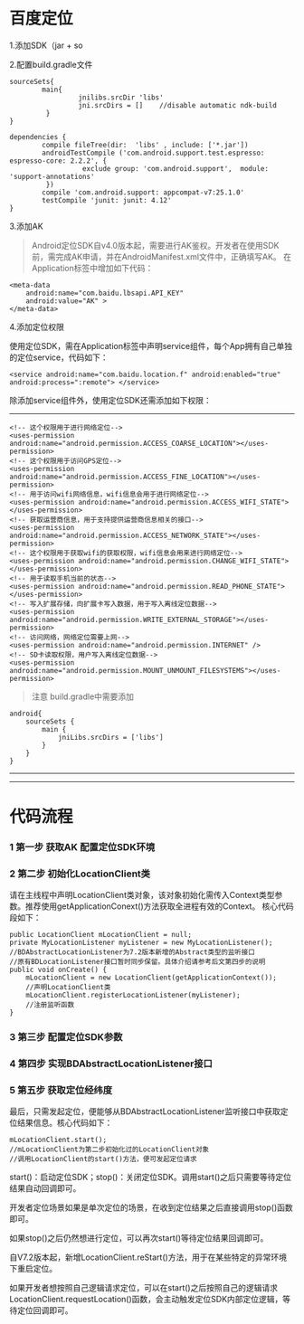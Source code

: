 # 百度定位

1.添加SDK（jar + so

2.配置build.gradle文件
```
sourceSets{
        main{
                 jnilibs.srcDir 'libs'
                 jni.srcDirs = []    //disable automatic ndk-build
         }
}

dependencies {
        compile fileTree(dir:  'libs' , include: ['*.jar'])
        androidTestCompile ('com.android.support.test.espresso: espresso-core: 2.2.2', {
                  exclude group: 'com.android.support',  module: 'support-annotations'
         })
        compile 'com.android.support: appcompat-v7:25.1.0'
        testCompile 'junit: junit: 4.12'
}
```
3.添加AK
>Android定位SDK自v4.0版本起，需要进行AK鉴权。开发者在使用SDK前，需完成AK申请，并在AndroidManifest.xml文件中，正确填写AK。
在Application标签中增加如下代码：
```
<meta-data
    android:name="com.baidu.lbsapi.API_KEY"
    android:value="AK" >
</meta-data>
```

4.添加定位权限


使用定位SDK，需在Application标签中声明service组件，每个App拥有自己单独的定位service，代码如下：
```
<service android:name="com.baidu.location.f" android:enabled="true" android:process=":remote"> </service>
```
除添加service组件外，使用定位SDK还需添加如下权限：
***
```
<!-- 这个权限用于进行网络定位-->
<uses-permission android:name="android.permission.ACCESS_COARSE_LOCATION"></uses-permission>
<!-- 这个权限用于访问GPS定位-->
<uses-permission android:name="android.permission.ACCESS_FINE_LOCATION"></uses-permission>
<!-- 用于访问wifi网络信息，wifi信息会用于进行网络定位-->
<uses-permission android:name="android.permission.ACCESS_WIFI_STATE"></uses-permission>
<!-- 获取运营商信息，用于支持提供运营商信息相关的接口-->
<uses-permission android:name="android.permission.ACCESS_NETWORK_STATE"></uses-permission>
<!-- 这个权限用于获取wifi的获取权限，wifi信息会用来进行网络定位-->
<uses-permission android:name="android.permission.CHANGE_WIFI_STATE"></uses-permission>
<!-- 用于读取手机当前的状态-->
<uses-permission android:name="android.permission.READ_PHONE_STATE"></uses-permission>
<!-- 写入扩展存储，向扩展卡写入数据，用于写入离线定位数据-->
<uses-permission android:name="android.permission.WRITE_EXTERNAL_STORAGE"></uses-permission>
<!-- 访问网络，网络定位需要上网-->
<uses-permission android:name="android.permission.INTERNET" />
<!-- SD卡读取权限，用户写入离线定位数据-->
<uses-permission android:name="android.permission.MOUNT_UNMOUNT_FILESYSTEMS"></uses-permission>
```
>注意 build.gradle中需要添加
```
android{
    sourceSets {
        main {
            jniLibs.srcDirs = ['libs']
        }
    }
}
```
***
***
# 代码流程
### 1 第一步 获取AK 配置定位SDK环境

### 2 第二步 初始化LocationClient类
请在主线程中声明LocationClient类对象，该对象初始化需传入Context类型参数。推荐使用getApplicationConext()方法获取全进程有效的Context。
核心代码段如下：
```
public LocationClient mLocationClient = null;
private MyLocationListener myListener = new MyLocationListener();
//BDAbstractLocationListener为7.2版本新增的Abstract类型的监听接口
//原有BDLocationListener接口暂时同步保留。具体介绍请参考后文第四步的说明
public void onCreate() {
    mLocationClient = new LocationClient(getApplicationContext());     
    //声明LocationClient类
    mLocationClient.registerLocationListener(myListener);    
    //注册监听函数
}
```
### 3 第三步 配置定位SDK参数

### 4 第四步 实现BDAbstractLocationListener接口

### 5 第五步 获取定位经纬度
最后，只需发起定位，便能够从BDAbstractLocationListener监听接口中获取定位结果信息。核心代码如下：
```
mLocationClient.start();
//mLocationClient为第二步初始化过的LocationClient对象
//调用LocationClient的start()方法，便可发起定位请求
```
start()：启动定位SDK；stop()：关闭定位SDK。调用start()之后只需要等待定位结果自动回调即可。

开发者定位场景如果是单次定位的场景，在收到定位结果之后直接调用stop()函数即可。

如果stop()之后仍然想进行定位，可以再次start()等待定位结果回调即可。

自V7.2版本起，新增LocationClient.reStart()方法，用于在某些特定的异常环境下重启定位。

如果开发者想按照自己逻辑请求定位，可以在start()之后按照自己的逻辑请求LocationClient.requestLocation()函数，会主动触发定位SDK内部定位逻辑，等待定位回调即可。
